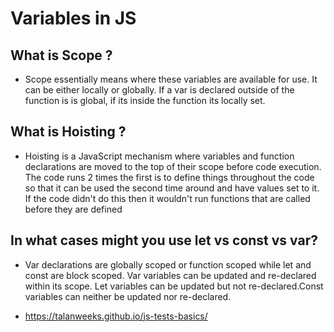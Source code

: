 # Variables in JS

## What is Scope ?

* Scope essentially means where these variables are available for use. It can be either locally or globally. If a var is declared outside of the function is is global, if its inside the function its locally set.

## What is Hoisting ?

* Hoisting is a JavaScript mechanism where variables and function declarations are moved to the top of their scope before code execution. The code runs 2 times the first is to define things throughout the code so that it can be used the second time around and have values set to it. If the code didn't do this then it wouldn't run functions that are called before they are defined

## In what cases might you use let vs const vs var?

* Var declarations are globally scoped or function scoped while let and const are block scoped. Var variables can be updated and re-declared within its scope. Let variables can be updated but not re-declared.Const variables can neither be updated nor re-declared.

*  https://talanweeks.github.io/js-tests-basics/